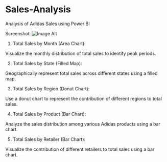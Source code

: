 # Sales-Analysis
Analysis of Adidas Sales using Power BI

Screenshot:
![Image Alt]([image_url](https://github.com/jim11br/Sales-Analysis/blob/c249c775e83434978f6975a66173b23e359ff7a7/data_analysis.png))


1. Total Sales by Month (Area Chart):

Visualize the monthly distribution of total sales to identify peak periods.

2. Total Sales by State (Filled Map):

Geographically represent total sales across different states using a filled map.

3. Total Sales by Region (Donut Chart):

Use a donut chart to represent the contribution of different regions to total sales.

4. Total Sales by Product (Bar Chart):

Analyze the sales distribution among various Adidas products using a bar chart.

5. Total Sales by Retailer (Bar Chart):

Visualize the contribution of different retailers to total sales using a bar chart.
